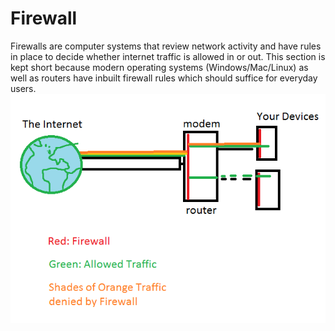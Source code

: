 # **Firewall**

Firewalls are computer systems that review network activity and have rules in place to decide whether internet traffic is allowed in or out. This section is kept short because modern operating systems \(Windows/Mac/Linux\)  as well as routers have inbuilt firewall rules which should suffice for everyday users.![](/assets/Firewall.png)

